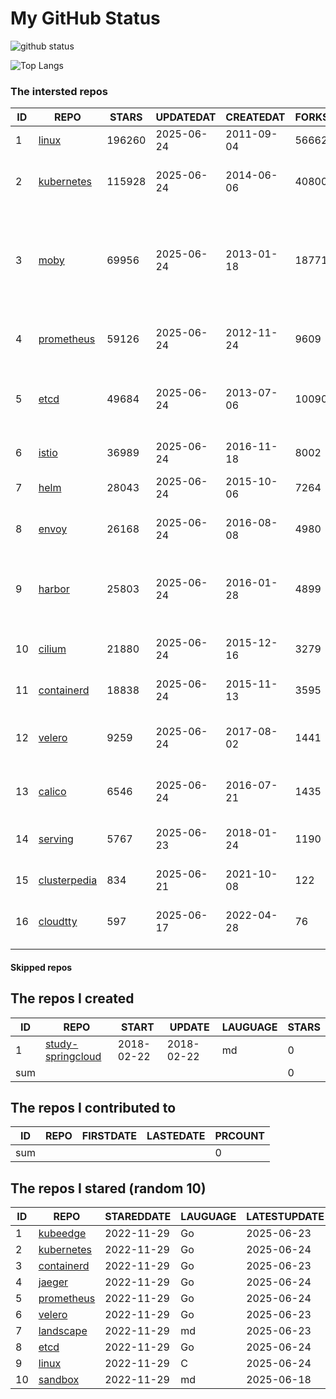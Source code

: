 # My GitHub Status

<img src="https://github-readme-stats-1.yihong0618.vercel.app/api?username=daoqingniu&show_icons=true&&&hide_title=true&count_private=true" alt="github status" />

![Top Langs](https://github-readme-stats-1.yihong0618.vercel.app/api/top-langs/?username=daoqingniu&layout=compact)

<!--START_SECTION:github_repos-->
### The intersted repos
| ID |                              REPO                               | STARS  | UPDATEDAT  | CREATEDAT  | FORKSCOUNT |                                                DESCRIPTIONS                                                |
|----|-----------------------------------------------------------------|--------|------------|------------|------------|------------------------------------------------------------------------------------------------------------|
|  1 | [linux](https://github.com/torvalds/linux)                      | 196260 | 2025-06-24 | 2011-09-04 |      56662 | Linux kernel source tree                                                                                   |
|  2 | [kubernetes](https://github.com/kubernetes/kubernetes)          | 115928 | 2025-06-24 | 2014-06-06 |      40800 | Production-Grade Container Scheduling and Management                                                       |
|  3 | [moby](https://github.com/moby/moby)                            |  69956 | 2025-06-24 | 2013-01-18 |      18771 | The Moby Project - a collaborative project for the container ecosystem to assemble container-based systems |
|  4 | [prometheus](https://github.com/prometheus/prometheus)          |  59126 | 2025-06-24 | 2012-11-24 |       9609 | The Prometheus monitoring system and time series database.                                                 |
|  5 | [etcd](https://github.com/etcd-io/etcd)                         |  49684 | 2025-06-24 | 2013-07-06 |      10090 | Distributed reliable key-value store for the most critical data of a distributed system                    |
|  6 | [istio](https://github.com/istio/istio)                         |  36989 | 2025-06-24 | 2016-11-18 |       8002 | Connect, secure, control, and observe services.                                                            |
|  7 | [helm](https://github.com/helm/helm)                            |  28043 | 2025-06-24 | 2015-10-06 |       7264 | The Kubernetes Package Manager                                                                             |
|  8 | [envoy](https://github.com/envoyproxy/envoy)                    |  26168 | 2025-06-24 | 2016-08-08 |       4980 | Cloud-native high-performance edge/middle/service proxy                                                    |
|  9 | [harbor](https://github.com/goharbor/harbor)                    |  25803 | 2025-06-24 | 2016-01-28 |       4899 | An open source trusted cloud native registry project that stores, signs, and scans content.                |
| 10 | [cilium](https://github.com/cilium/cilium)                      |  21880 | 2025-06-24 | 2015-12-16 |       3279 | eBPF-based Networking, Security, and Observability                                                         |
| 11 | [containerd](https://github.com/containerd/containerd)          |  18838 | 2025-06-24 | 2015-11-13 |       3595 | An open and reliable container runtime                                                                     |
| 12 | [velero](https://github.com/vmware-tanzu/velero)                |   9259 | 2025-06-24 | 2017-08-02 |       1441 | Backup and migrate Kubernetes applications and their persistent volumes                                    |
| 13 | [calico](https://github.com/projectcalico/calico)               |   6546 | 2025-06-24 | 2016-07-21 |       1435 | Cloud native networking and network security                                                               |
| 14 | [serving](https://github.com/knative/serving)                   |   5767 | 2025-06-23 | 2018-01-24 |       1190 | Kubernetes-based, scale-to-zero, request-driven compute                                                    |
| 15 | [clusterpedia](https://github.com/clusterpedia-io/clusterpedia) |    834 | 2025-06-21 | 2021-10-08 |        122 | The Encyclopedia of Kubernetes clusters                                                                    |
| 16 | [cloudtty](https://github.com/cloudtty/cloudtty)                |    597 | 2025-06-17 | 2022-04-28 |         76 | A Friendly Kubernetes CloudShell (Web Terminal) !                                                          |



#### Skipped repos
<!--END_SECTION:github_repos-->

<!--START_SECTION:my_github-->
## The repos I created
| ID  |                                 REPO                                 |   START    |   UPDATE   | LAUGUAGE | STARS |
|-----|----------------------------------------------------------------------|------------|------------|----------|-------|
|   1 | [study-springcloud](https://github.com/daoqingniu/study-springcloud) | 2018-02-22 | 2018-02-22 | md       |     0 |
| sum |                                                                      |            |            |          |     0 |

## The repos I contributed to
| ID  | REPO | FIRSTDATE | LASTEDATE | PRCOUNT |
|-----|------|-----------|-----------|---------|
| sum |      |           |           |       0 |

## The repos I stared (random 10)
| ID |                          REPO                          | STAREDDATE | LAUGUAGE | LATESTUPDATE |
|----|--------------------------------------------------------|------------|----------|--------------|
|  1 | [kubeedge](https://github.com/kubeedge/kubeedge)       | 2022-11-29 | Go       | 2025-06-23   |
|  2 | [kubernetes](https://github.com/kubernetes/kubernetes) | 2022-11-29 | Go       | 2025-06-24   |
|  3 | [containerd](https://github.com/containerd/containerd) | 2022-11-29 | Go       | 2025-06-23   |
|  4 | [jaeger](https://github.com/jaegertracing/jaeger)      | 2022-11-29 | Go       | 2025-06-24   |
|  5 | [prometheus](https://github.com/prometheus/prometheus) | 2022-11-29 | Go       | 2025-06-24   |
|  6 | [velero](https://github.com/vmware-tanzu/velero)       | 2022-11-29 | Go       | 2025-06-23   |
|  7 | [landscape](https://github.com/cncf/landscape)         | 2022-11-29 | md       | 2025-06-23   |
|  8 | [etcd](https://github.com/etcd-io/etcd)                | 2022-11-29 | Go       | 2025-06-24   |
|  9 | [linux](https://github.com/torvalds/linux)             | 2022-11-29 | C        | 2025-06-24   |
| 10 | [sandbox](https://github.com/cncf/sandbox)             | 2022-11-29 | md       | 2025-06-18   |

<!--END_SECTION:my_github-->
